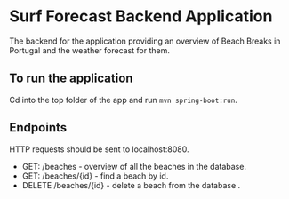 # Surf Forecast Backend Application 

The backend for the application providing an overview of Beach Breaks in Portugal and the weather forecast for them.

## To run the application

Cd into the top folder of the app and run `mvn spring-boot:run`.

## Endpoints

HTTP requests should be sent to localhost:8080.

- GET: /beaches - overview of all the beaches in the database.
- GET: /beaches/{id} - find a beach by id.
- DELETE /beaches/{id} - delete a beach from the database .
